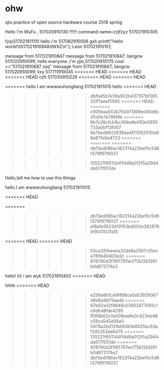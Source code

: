 # ohw
sjtu practice of open source hardware course 2018 spring

Hello I'm WuFu , 517020910130
!!!!!!
command
name=zzjfzyz
517021910305





fyq\517021911110
hello  i'm 517082910006 gxh
printf("Hello world!\t517021910848\tWXZ\n");
Leon 517021910151;

message from 517O21910847
message from 517021910847;
liangcw 517020910099;
hello everyone ,l'm yjm,517020910175
cout <<"517021910687 zsq"
message from 517021910847;
liangcw 517020910099;
lixy 517711910045
<<<<<<< HEAD
<<<<<<< HEAD
<<<<<<< HEAD
czh 517030910226
<<<<<<< HEAD
<<<<<<< HEAD

=======
hello I am wwwwuhongliang 517021911015
hello
<<<<<<< HEAD
>>>>>>> dbfb45b7e59a902b437107bf36532ff1aeef5065
<<<<<<< HEAD
=======
>>>>>>> c905baa502b764971899ed50d6c45d0e7e79f49e
=======
>>>>>>> 6b7c26cfcb1bc90be8e093e5855733a0bf13f007
>>>>>>> 9a7bed8622839aa45f1092515fa98a87fe9a4723
=======
=======
=======
>>>>>>> dbf3ed086ac162314a22bef0c5d6f379f97f6037


>>>>>>> 135221f651144f14d9a012f5a2944da517f051de

Hello,tell me how to use this things


hello I am wwwwuhongliang 517021911015

<<<<<<< HEAD

=======
>>>>>>> dbf3ed086ac162314a22bef0c5d6f379f97f6037
=======
>>>>>>> a18a1e5623410153bd002e362876bf900102fa16

<<<<<<< HEAD
<<<<<<< HEAD
>>>>>>> 04ca261eeeea32de6a2597c55ece780b40403a2c
=======
>>>>>>> 978790d3f1f81797ecf75b12b1281b0d672174e2

hello!
hi! i am wyk 517021910402
<<<<<<< HEAD

hhhh
<<<<<<< HEAD
>>>>>>> e258a8b1cddf896ca5a5392606748d6a9d75aadd
=======
>>>>>>> 67b82a32f9848c07602477091c1c6dbd8fde4295
>>>>>>> ff0f6b62c0e006ea8e0c423eb48c56ca545d08a0
>>>>>>> 0478a2bd131b064b1e8025ac63af245353ee9475
=======
>>>>>>> 135221f651144f14d9a012f5a2944da517f051de
=======
>>>>>>> 978790d3f1f81797ecf75b12b1281b0d672174e2
>>>>>>> dbf3ed086ac162314a22bef0c5d6f379f97f6037
